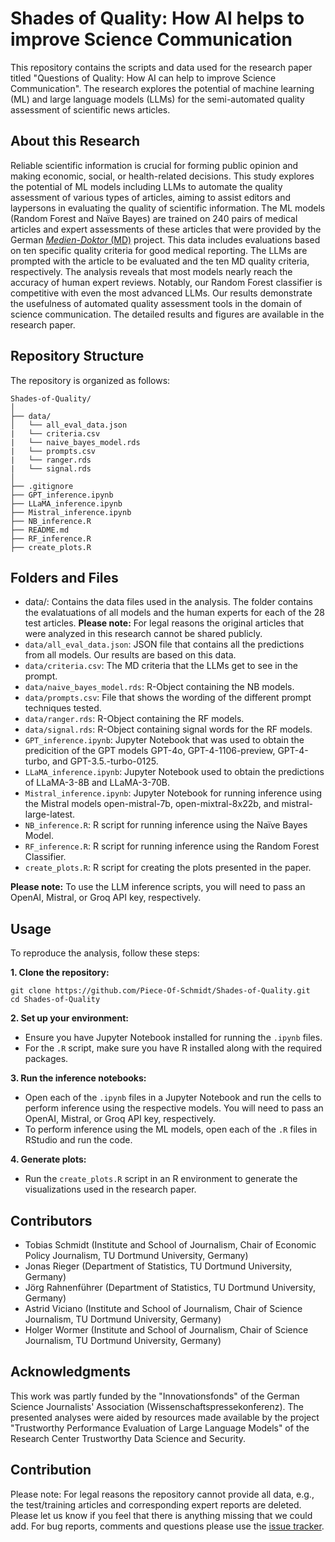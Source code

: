 # Shades of Quality: How AI helps to improve Science Communication

This repository contains the scripts and data used for the research paper titled "Questions of Quality: How AI can help to improve Science Communication". The research explores the potential of machine learning (ML) and large language models (LLMs) for the semi-automated quality assessment of scientific news articles.

## About this Research

Reliable scientific information is crucial for forming public opinion and making economic, social, or health-related decisions. This study explores the potential of ML models including LLMs to automate the quality assessment of various types of articles, aiming to assist editors and laypersons in evaluating the quality of scientific information. The ML models (Random Forest and Naïve Bayes) are trained on 240 pairs of medical articles and expert assessments of these articles that were provided by the German [*Medien-Doktor* (MD)](https://medien-doktor.de/) project. This data includes evaluations based on ten specific quality criteria for good medical reporting. The LLMs are prompted with the article to be evaluated and the ten MD quality criteria, respectively. The analysis reveals that most models nearly reach the accuracy of human expert reviews. Notably, our Random Forest classifier is competitive with even the most advanced LLMs. Our results demonstrate the usefulness of automated quality assessment tools in the domain of science communication. The detailed results and figures are available in the research paper.

## Repository Structure

The repository is organized as follows:

```{kotlin}
Shades-of-Quality/
│
├── data/
│   └── all_eval_data.json
|   └── criteria.csv
|   └── naive_bayes_model.rds
|   └── prompts.csv
|   └── ranger.rds
|   └── signal.rds
│
├── .gitignore
├── GPT_inference.ipynb
├── LLaMA_inference.ipynb
├── Mistral_inference.ipynb
├── NB_inference.R
├── README.md
├── RF_inference.R
├── create_plots.R
```

## Folders and Files

- data/: Contains the data files used in the analysis. The folder contains the evalatuations of all models and the human experts for each of the 28 test articles. **Please note:** For legal reasons the original articles that were analyzed in this research cannot be shared publicly.
- `data/all_eval_data.json`: JSON file that contains all the predictions from all models. Our results are based on this data.
- `data/criteria.csv`: The MD criteria that the LLMs get to see in the prompt.
- `data/naive_bayes_model.rds`: R-Object containing the NB models.
- `data/prompts.csv`: File that shows the wording of the different prompt techniques tested.
- `data/ranger.rds`: R-Object containing the RF models.
- `data/signal.rds`: R-Object containing signal words for the RF models.
- `GPT_inference.ipynb`: Jupyter Notebook that was used to obtain the predicition of the GPT models GPT-4o, GPT-4-1106-preview, GPT-4-turbo, and GPT-3.5.-turbo-0125. 
- `LLaMA_inference.ipynb`: Jupyter Notebook used to obtain the predictions of LLaMA-3-8B and LLaMA-3-70B.
- `Mistral_inference.ipynb`: Jupyter Notebook for running inference using the Mistral models open-mistral-7b, open-mixtral-8x22b, and mistral-large-latest.
- `NB_inference.R`: R script for running inference using the Naïve Bayes Model.
- `RF_inference.R`: R script for running inference using the Random Forest Classifier.
- `create_plots.R`: R script for creating the plots presented in the paper.

**Please note:** To use the LLM inference scripts, you will need to pass an OpenAI, Mistral, or Groq API key, respectively.

## Usage
To reproduce the analysis, follow these steps:

**1. Clone the repository:**
```{bash}
git clone https://github.com/Piece-Of-Schmidt/Shades-of-Quality.git
cd Shades-of-Quality
```

**2. Set up your environment:**
- Ensure you have Jupyter Notebook installed for running the `.ipynb` files.
- For the `.R` script, make sure you have R installed along with the required packages.

**3. Run the inference notebooks:**
- Open each of the `.ipynb` files in a Jupyter Notebook and run the cells to perform inference using the respective models. You will need to pass an OpenAI, Mistral, or Groq API key, respectively.
- To perform inference using the ML models, open each of the `.R` files in RStudio and run the code.

**4. Generate plots:**
- Run the `create_plots.R` script in an R environment to generate the visualizations used in the research paper.


## Contributors

- Tobias Schmidt (Institute and School of Journalism, Chair of Economic Policy Journalism, TU Dortmund University, Germany)
- Jonas Rieger (Department of Statistics, TU Dortmund University, Germany)
- Jörg Rahnenführer (Department of Statistics, TU Dortmund University, Germany)
- Astrid Viciano (Institute and School of Journalism, Chair of Science Journalism, TU Dortmund University, Germany)
- Holger Wormer (Institute and School of Journalism, Chair of Science Journalism, TU Dortmund University, Germany)

## Acknowledgments

This work was partly funded by the "Innovationsfonds" of the German Science Journalists' Association (Wissenschaftspressekonferenz). The presented analyses were aided by resources made available by the project "Trustworthy Performance Evaluation of Large Language Models" of the Research Center Trustworthy Data Science and Security.

## Contribution

Please note: For legal reasons the repository cannot provide all data, e.g., the test/training articles and corresponding expert reports are deleted. Please let us know if you feel that there is anything missing that we could add. For bug reports, comments and questions please use the [issue tracker](https://github.com/Piece-Of-Schmidt/Shades-of-Quality/issues).

